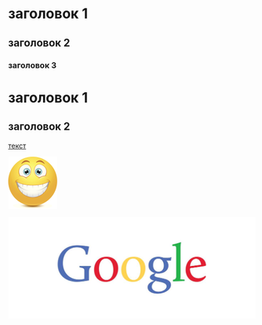 # заголовок 1
## заголовок 2
### заголовок 3
заголовок 1
=
заголовок 2
-

[текст](http://google.com)

![картинка](img/car.png)

[![картинка](img/google.png)](http://google.com)


